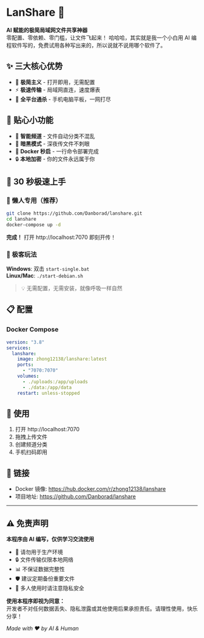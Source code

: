 # LanShare 🚀

**AI 赋能的极简局域网文件共享神器**  
零配置、零依赖、零门槛，让文件飞起来！
哈哈哈，其实就是我一个小白用 AI 编程软件写的，免费试用各种写出来的，所以说就不说用哪个软件了。

## ✨ 三大核心优势

- 🎯 **极简主义** - 打开即用，无需配置
- ⚡ **极速传输** - 局域网直连，速度爆表
- 📱 **全平台通杀** - 手机电脑平板，一网打尽

## 🎨 贴心小功能

- 📂 **智能频道** - 文件自动分类不混乱
- 🌙 **暗黑模式** - 深夜传文件不刺眼
- 🐳 **Docker 秒启** - 一行命令部署完成
- 🔒 **本地加密** - 你的文件永远属于你

## 🚀 30 秒极速上手

### 🐳 懒人专用（推荐）

```bash
git clone https://github.com/Danborad/lanshare.git
cd lanshare
docker-compose up -d
```

**完成！** 打开 http://localhost:7070 即刻开传！

### 🔧 极客玩法

**Windows**: 双击 `start-single.bat`  
**Linux/Mac**: `./start-debian.sh`

> 💡 无需配置，无需安装，就像呼吸一样自然

## 📋 配置

### Docker Compose

```yaml
version: "3.8"
services:
  lanshare:
    image: zhong12138/lanshare:latest
    ports:
      - "7070:7070"
    volumes:
      - ./uploads:/app/uploads
      - ./data:/app/data
    restart: unless-stopped
```

## 📱 使用

1. 打开 http://localhost:7070
2. 拖拽上传文件
3. 创建频道分类
4. 手机扫码即用

## 🔗 链接

- Docker 镜像: https://hub.docker.com/r/zhong12138/lanshare
- 项目地址: https://github.com/Danborad/lanshare

---

## ⚠️ 免责声明

**本程序由 AI 编写，仅供学习交流使用**

- 🚫 请勿用于生产环境
- 🔒 文件传输仅限本地网络
- 📊 不保证数据完整性
- 🛡️ 建议定期备份重要文件
- 👥 多人使用时请注意隐私安全

**使用本程序即视为同意：**  
开发者不对任何数据丢失、隐私泄露或其他使用后果承担责任。请理性使用，快乐分享！

_Made with ❤️ by AI & Human_
